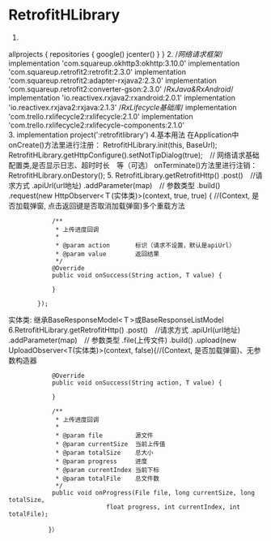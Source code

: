 # RetrofitHLibrary
1.
allprojects {
    repositories {
        google()
        jcenter()
    }
}
2.
   /*网络请求框架*/
    implementation 'com.squareup.okhttp3:okhttp:3.10.0'
    implementation 'com.squareup.retrofit2:retrofit:2.3.0'
    implementation 'com.squareup.retrofit2:adapter-rxjava2:2.3.0'
    implementation 'com.squareup.retrofit2:converter-gson:2.3.0'
    /*RxJava&RxAndroid*/
    implementation 'io.reactivex.rxjava2:rxandroid:2.0.1'
    implementation 'io.reactivex.rxjava2:rxjava:2.1.3'
    /*RxLifecycle基础库*/
    implementation 'com.trello.rxlifecycle2:rxlifecycle:2.1.0'
    implementation 'com.trello.rxlifecycle2:rxlifecycle-components:2.1.0'  
3.
   implementation project(':retrofitlibrary')
4.基本用法
 在Application中onCreate()方法里进行注册：
  RetrofitHLibrary.init(this, BaseUrl);
  RetrofitHLibrary.getHttpConfigure().setNotTipDialog(true);　// 网络请求基础配置类,是否显示日志、超时时长　等（可选）
onTerminate()方法里进行注销：
 RetrofitHLibrary.onDestory();
5.
  RetrofitLibrary.getRetrofitHttp()
       .post()　//请求方式
       .apiUrl(url地址)
       .addParameter(map)　// 参数类型
       .build()
       .request(new HttpObserver<Ｔ(实体类)>(context, true, true) { //(Context, 是否加载弹窗, 点击返回键是否取消加载弹窗)多个重载方法
         
                /**
                 * 上传进度回调
                 *
                 * @param action       标识（请求不设置，默认是apiUrl）
                 * @param value        返回结果
                 */
                @Override
                public void onSuccess(String action, T value) {
               
                }
                
            });
            
实体类: 继承BaseResponseModel<Ｔ>或BaseResponseListModel<T>
6.RetrofitHLibrary.getRetrofitHttp()
       .post()　//请求方式
       .apiUrl(url地址)
       .addParameter(map)　// 参数类型
       .file(上传文件)
       .build()
       .upload(new UploadObserver<T(实体类)>(context, false){//(Context, 是否加载弹窗)、无参数构造器
 
                @Override
                public void onSuccess(String action, T value) {
               
                }
                
                /**
                 * 上传进度回调
                 *
                 * @param file         源文件
                 * @param currentSize  当前上传值
                 * @param totalSize    总大小
                 * @param progress     进度
                 * @param currentIndex 当前下标
                 * @param totalFile    总文件数
                 */
                public void onProgress(File file, long currentSize, long totalSize, 
                               float progress, int currentIndex, int totalFile);
 
               }）
  
